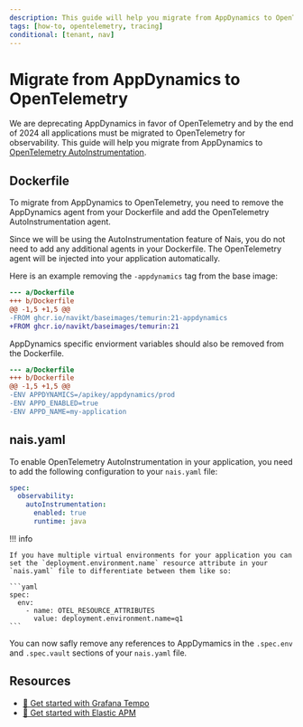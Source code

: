 ```yaml
---
description: This guide will help you migrate from AppDynamics to OpenTelemetry for tracing data.
tags: [how-to, opentelemetry, tracing]
conditional: [tenant, nav]
---
```


# Migrate from AppDynamics to OpenTelemetry

We are deprecating AppDynamics in favor of OpenTelemetry and by the end of 2024 all applications must be migrated to OpenTelemetry for observability. This guide will help you migrate from AppDynamics to [OpenTelemetry AutoInstrumentation](./auto-instrumentation.md).

## Dockerfile

To migrate from AppDynamics to OpenTelemetry, you need to remove the AppDynamics agent from your Dockerfile and add the OpenTelemetry AutoInstrumentation agent.

Since we will be using the AutoInstrumentation feature of Nais, you do not need to add any additional agents in your Dockerfile. The OpenTelemetry agent will be injected into your application automatically.

Here is an example removing the `-appdynamics` tag from the base image:

```diff
--- a/Dockerfile
+++ b/Dockerfile
@@ -1,5 +1,5 @@
-FROM ghcr.io/navikt/baseimages/temurin:21-appdynamics
+FROM ghcr.io/navikt/baseimages/temurin:21
```

AppDynamics specific enviorment variables should also be removed from the Dockerfile.

```diff
--- a/Dockerfile
+++ b/Dockerfile
@@ -1,5 +1,5 @@
-ENV APPDYNAMICS=/apikey/appdynamics/prod
-ENV APPD_ENABLED=true
-ENV APPD_NAME=my-application
```

## nais.yaml

To enable OpenTelemetry AutoInstrumentation in your application, you need to add the following configuration to your `nais.yaml` file:

```yaml
spec:
  observability:
    autoInstrumentation:
      enabled: true
      runtime: java
```

!!! info

    If you have multiple virtual environments for your application you can set the `deployment.environment.name` resource attribute in your `nais.yaml` file to differentiate between them like so:

    ```yaml
    spec:
      env:
        - name: OTEL_RESOURCE_ATTRIBUTES
          value: deployment.environment.name=q1
    ```

You can now safly remove any references to AppDymamics in the `.spec.env` and `.spec.vault` sections of your `nais.yaml` file.

## Resources

* [:dart: Get started with Grafana Tempo](../tracing/how-to/tempo.md)
* [:dart: Get started with Elastic APM](../tracing/how-to/elastic-apm.md)